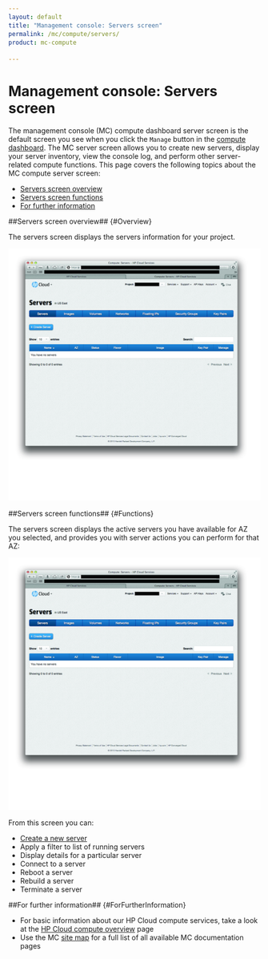 ```yaml
---
layout: default
title: "Management console: Servers screen"
permalink: /mc/compute/servers/
product: mc-compute

---
```

# Management console: Servers screen

The management console (MC) compute dashboard server screen is the default screen you see when you click the `Manage` button in the [compute dashboard](/mc/compute/).  The MC server screen allows you to create new servers, display your server inventory, view the console log, and perform other server-related compute functions.  This page covers the following topics about the MC compute server screen:

* [Servers screen overview](#Overview)
* [Servers screen functions](#Functions)
* [For further information](#ForFurtherInformation)


##Servers screen overview## {#Overview}

The servers screen displays the servers information for your project.

<img src="media/servers-main.jpg" width="580" alt="" />

<!-- The name, availability zone (AZ), status, flavor, image, and key pair for your servers are displayed.  You can sort your list of networks based on a particular identifier by just clicking the column heading.  For example, if you want to sort the list by ID, just click the `ID` column header.

Click the `+ Create Server` button to launch the [new server screen](/mc/compute/servers/create-new/):

<img src="media/servers-new.jpg" width="580" alt="" />

list of things the option button does -->


##Servers screen functions## {#Functions}

The servers screen displays the active servers you have available for AZ you selected, and provides you with server actions you can perform for that AZ: 

<img src="media/servers-main.jpg" width="580" alt="" />

From this screen you can:

* [Create a new server](/mc/compute/servers/create-new/)
* Apply a filter to list of running servers
* Display details for a particular server
* Connect to a server
* Reboot a server
* Rebuild a server
* Terminate a server


##For further information## {#ForFurtherInformation}

* For basic information about our HP Cloud compute services, take a look at the [HP Cloud compute overview](/compute/) page
* Use the MC [site map](/mc/sitemap) for a full list of all available MC documentation pages